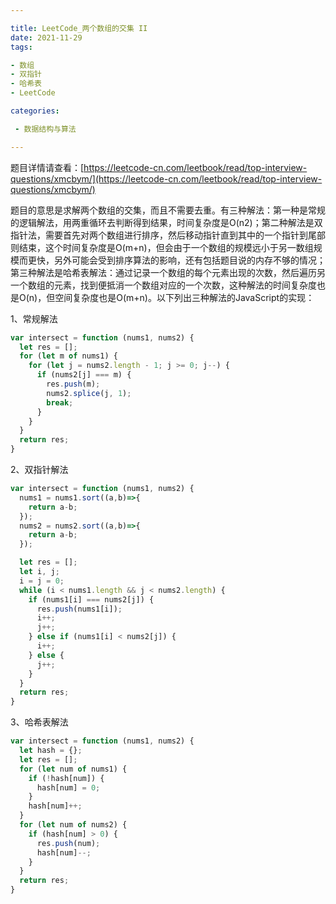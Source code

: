 ```yaml
---

title: LeetCode_两个数组的交集 II
date: 2021-11-29
tags: 

- 数组
- 双指针
- 哈希表
- LeetCode

categories:

 - 数据结构与算法

---
```


题目详情请查看：[https://leetcode-cn.com/leetbook/read/top-interview-questions/xmcbym/](https://leetcode-cn.com/leetbook/read/top-interview-questions/xmcbym/)

题目的意思是求解两个数组的交集，而且不需要去重。有三种解法：第一种是常规的逻辑解法，用两重循环去判断得到结果，时间复杂度是O(n2)；第二种解法是双指针法，需要首先对两个数组进行排序，然后移动指针直到其中的一个指针到尾部则结束，这个时间复杂度是O(m+n)，但会由于一个数组的规模远小于另一数组规模而更快，另外可能会受到排序算法的影响，还有包括题目说的内存不够的情况；第三种解法是哈希表解法：通过记录一个数组的每个元素出现的次数，然后遍历另一个数组的元素，找到便抵消一个数组对应的一个次数，这种解法的时间复杂度也是O(n)，但空间复杂度也是O(m+n)。以下列出三种解法的JavaScript的实现：

1、常规解法

```js
var intersect = function (nums1, nums2) {
  let res = [];
  for (let m of nums1) {
    for (let j = nums2.length - 1; j >= 0; j--) {
      if (nums2[j] === m) {
        res.push(m);
        nums2.splice(j, 1);
        break;
      }
    }
  }
  return res;
}
```

2、双指针解法

```js
var intersect = function (nums1, nums2) {
  nums1 = nums1.sort((a,b)=>{
    return a-b;
  });
  nums2 = nums2.sort((a,b)=>{
    return a-b;
  });

  let res = [];
  let i, j;
  i = j = 0;
  while (i < nums1.length && j < nums2.length) {
    if (nums1[i] === nums2[j]) {
      res.push(nums1[i]);
      i++;
      j++;
    } else if (nums1[i] < nums2[j]) {
      i++;
    } else {
      j++;
    }
  }
  return res;
}
```

3、哈希表解法

```js
var intersect = function (nums1, nums2) {
  let hash = {};
  let res = [];
  for (let num of nums1) {
    if (!hash[num]) {
      hash[num] = 0;
    }
    hash[num]++;
  }
  for (let num of nums2) {
    if (hash[num] > 0) {
      res.push(num);
      hash[num]--;
    }
  }
  return res;
}
```

